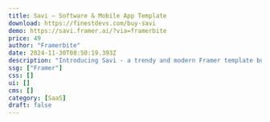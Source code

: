 ```yaml
---
title: Savi — Software & Mobile App Template
download: https://finestdevs.com/buy-savi
demo: https://savi.framer.ai/?via=framerbite
price: 49
author: "Framerbite"
date: 2024-11-30T08:50:19.393Z
description: "Introducing Savi - a trendy and modern Framer template built for Software & Mobile App landing page and websites."
ssg: ["Framer"]
css: []
ui: []
cms: []
category: [SaaS]
draft: false
---
```

